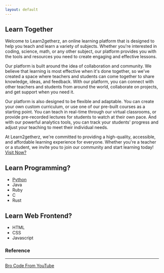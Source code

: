 ```yaml
---
layout: default
---
```

<head>
    <link rel="stylesheet" type="text/css" href="style.css" />
</head>

## Learn Together

Welcome to Learn2getherz, an online learning platform that is designed to help you teach and learn a variety of subjects. Whether you're interested in coding, science, math, or any other subject, our platform provides you with the tools and resources you need to create engaging and effective lessons.

Our platform is built around the idea of collaboration and community. We believe that learning is most effective when it's done together, so we've created a space where teachers and students can come together to share knowledge, ideas, and feedback. With our platform, you can connect with other teachers and students from around the world, collaborate on projects, and get support when you need it.

Our platform is also designed to be flexible and adaptable. You can create your own custom curriculum, or use one of our pre-built courses as a starting point. You can teach in real-time through our virtual classrooms, or provide pre-recorded lectures for students to watch at their own pace. And with our powerful analytics tools, you can track your students' progress and adjust your teaching to meet their individual needs.

At Learn2getherz, we're committed to providing a high-quality, accessible, and affordable learning experience for everyone. Whether you're a teacher or a student, we invite you to join our community and start learning today! [Visit Now?](https://learn2getherz.github.io/)

## Learn Programming?
* [Python](md/programming/python/python.md)
* Java
* Ruby
* C
* Rust

## Learn Web Frontend?
* HTML
* CSS
* Javascript

### Reference
<hr>

[Bro Code From YouTube](https://www.youtube.com/@BroCodez)